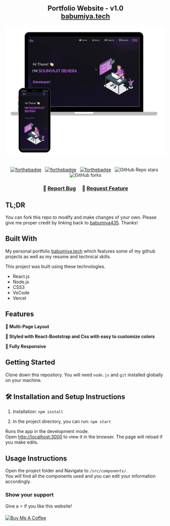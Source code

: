 <h2 align="center">
  Portfolio Website - v1.0<br/>
  <a href="https://babumiya.vercel.app/" target="_blank">babumiya.tech</a>
</h2>
<div align="center">
  <img alt="Demo" src="./Images/readme-img1.png" />
</div>

<br/>

<center>

[![forthebadge](https://forthebadge.com/images/badges/built-with-love.svg)](https://forthebadge.com) &nbsp;
[![forthebadge](https://forthebadge.com/images/badges/made-with-javascript.svg)](https://forthebadge.com) &nbsp;
[![forthebadge](https://forthebadge.com/images/badges/open-source.svg)](https://forthebadge.com) &nbsp;
![GitHub Repo stars](https://img.shields.io/github/stars/babumiya435/Portfolio?color=red&logo=github&style=for-the-badge) &nbsp;
![GitHub forks](https://img.shields.io/github/forks/babumiya435/Portfolio?color=red&logo=github&style=for-the-badge)

</center>

<h3 align="center">
    🔹
    <a href="https://github.com/babumiya435/Portfolio/issues">Report Bug</a> &nbsp; &nbsp;
    🔹
    <a href="https://github.com/babumiya435/Portfolio/issues">Request Feature</a>
</h3>

## TL;DR

You can fork this repo to modify and make changes of your own. Please give me proper credit by linking back to [babumiya435](https://github.com/babumiya435/Portfolio). Thanks!

## Built With

My personal portfolio <a href="https://babumiya.vercel.app/" target="_blank">babumiya.tech</a> which features some of my github projects as well as my resume and technical skills.<br/>

This project was built using these technologies.

- React.js
- Node.js
- CSS3
- VsCode
- Vercel

## Features

**📖 Multi-Page Layout**

**🎨 Styled with React-Bootstrap and Css with easy to customize colors**

**📱 Fully Responsive**

## Getting Started

Clone down this repository. You will need `node.js` and `git` installed globally on your machine.

## 🛠 Installation and Setup Instructions

1. Installation: `npm install`

2. In the project directory, you can run: `npm start`

Runs the app in the development mode.\
Open [http://localhost:3000](http://localhost:3000) to view it in the browser.
The page will reload if you make edits.

## Usage Instructions

Open the project folder and Navigate to `/src/components/`. <br/>
You will find all the components used and you can edit your information accordingly.

### Show your support

Give a ⭐ if you like this website!

<a href="https://www.buymeacoffee.com/babumiya435" target="_blank"><img src="https://cdn.buymeacoffee.com/buttons/v2/default-violet.png" alt="Buy Me A Coffee" height= "60px" width= "217px" ></a>
